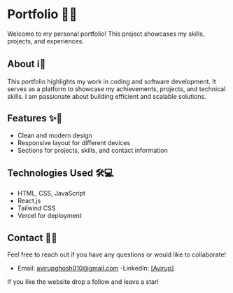# Portfolio 🎨💼

Welcome to my personal portfolio! This project showcases my skills, projects, and experiences.

## About ℹ️📌

This portfolio highlights my work in coding and software development. It serves as a platform to showcase my achievements, projects, and technical skills. I am passionate about building efficient and scalable solutions.

## Features ✨🚀

- Clean and modern design
- Responsive layout for different devices
- Sections for projects, skills, and contact information

## Technologies Used 🛠️💻

- HTML, CSS, JavaScript
- React.js
- Tailwind CSS
- Vercel for deployment

## Contact 📧📞

Feel free to reach out if you have any questions or would like to collaborate!

- Email: avirupghosh010@gmail.com
-LinkedIn: [[Avirup]](https://www.linkedin.com/in/avirup-ghosh-thebetterone)

If you like the website drop a follow and leave a star!
